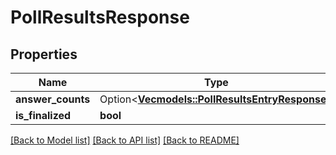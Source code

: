 # PollResultsResponse

## Properties

Name | Type | Description | Notes
------------ | ------------- | ------------- | -------------
**answer_counts** | Option<[**Vec<models::PollResultsEntryResponse>**](PollResultsEntryResponse.md)> |  | [optional]
**is_finalized** | **bool** |  | 

[[Back to Model list]](../README.md#documentation-for-models) [[Back to API list]](../README.md#documentation-for-api-endpoints) [[Back to README]](../README.md)


